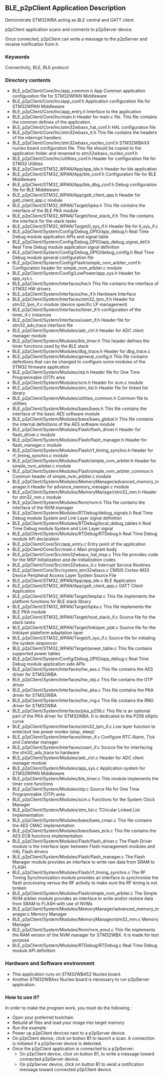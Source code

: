## __BLE_p2pClient Application Description__

Demonstrate STM32WBA acting as BLE central and GATT client.

p2pClient application scans and connects to p2pServer device.

Once connected, p2pClient can write a message to the p2pServer and receive notification from it.

### __Keywords__

Connectivity, BLE, BLE protocol

### __Directory contents__

  - BLE_p2pClient/Core/Inc/app_common.h                                             App Common application configuration file for STM32WPAN Middleware
  - BLE_p2pClient/Core/Inc/app_conf.h                                               Application configuration file for STM32WPAN Middleware
  - BLE_p2pClient/Core/Inc/app_entry.h                                              Interface to the application 
  - BLE_p2pClient/Core/Inc/main.h                                                   Header for main.c file. This file contains the common defines of the application.
  - BLE_p2pClient/Core/Inc/stm32wbaxx_hal_conf.h                                    HAL configuration file
  - BLE_p2pClient/Core/Inc/stm32wbaxx_it.h                                          This file contains the headers of the interrupt handlers
  - BLE_p2pClient/Core/Inc/stm32wbaxx_nucleo_conf.h                                 STM32WBAXX nucleo board configuration file. This file should be copied to the application folder and renamed to stm32wbaxx_nucleo_conf.h
  - BLE_p2pClient/Core/Inc/utilities_conf.h                                         Header for configuration file for STM32 Utilities
  - BLE_p2pClient/STM32_WPAN/App/app_ble.h                                          Header for ble application 
  - BLE_p2pClient/STM32_WPAN/App/ble_conf.h                                         Configuration file for BLE Middleware
  - BLE_p2pClient/STM32_WPAN/App/ble_dbg_conf.h                                     Debug configuration file for BLE Middleware
  - BLE_p2pClient/STM32_WPAN/App/gatt_client_app.h                                  Header for gatt_client_app.c module 
  - BLE_p2pClient/STM32_WPAN/Target/bpka.h                                          This file contains the interface of the BLE PKA module
  - BLE_p2pClient/STM32_WPAN/Target/host_stack_if.h                                 This file contains the interface for the stack tasks 
  - BLE_p2pClient/STM32_WPAN/Target/ll_sys_if.h                                     Header file for ll_sys_if.c
  - BLE_p2pClient/System/Config/Debug_GPIO/app_debug.h                              Real Time Debug module application APIs and signal table 
  - BLE_p2pClient/System/Config/Debug_GPIO/app_debug_signal_def.h                   Real Time Debug module application signal definition 
  - BLE_p2pClient/System/Config/Debug_GPIO/debug_config.h                           Real Time Debug module general configuration file 
  - BLE_p2pClient/System/Config/Flash/simple_nvm_arbiter_conf.h                     Configuration header for simple_nvm_arbiter.c module 
  - BLE_p2pClient/System/Config/LowPower/app_sys.h                                  Header for app_sys.c 
  - BLE_p2pClient/System/Interfaces/hw.h                                            This file contains the interface of STM32 HW drivers
  - BLE_p2pClient/System/Interfaces/hw_if.h                                         Hardware Interface 
  - BLE_p2pClient/System/Interfaces/stm32_lpm_if.h                                  Header for stm32_lpm_if.c module (device specific LP management) 
  - BLE_p2pClient/System/Interfaces/timer_if.h                                      configuration of the timer_if.c instances 
  - BLE_p2pClient/System/Interfaces/usart_if.h                                      Header file for stm32_adv_trace interface file 
  - BLE_p2pClient/System/Modules/adc_ctrl.h                                         Header for ADC client manager module 
  - BLE_p2pClient/System/Modules/ble_timer.h                                        This header defines the timer functions used by the BLE stack 
  - BLE_p2pClient/System/Modules/dbg_trace.h                                        Header for dbg_trace.c 
  - BLE_p2pClient/System/Modules/general_config.h                                   This file contains definitions that can be changed to configure some modules of the STM32 firmware application
  - BLE_p2pClient/System/Modules/otp.h                                              Header file for One Time Programmable (OTP) area 
  - BLE_p2pClient/System/Modules/scm.h                                              Header for scm.c module 
  - BLE_p2pClient/System/Modules/stm_list.h                                         Header file for linked list library
  - BLE_p2pClient/System/Modules/utilities_common.h                                 Common file to utilities 
  - BLE_p2pClient/System/Modules/baes/baes.h                                        This file contains the interface of the basic AES software module 
  - BLE_p2pClient/System/Modules/baes/baes_global.h                                 This file contains the internal definitions of the AES software module
  - BLE_p2pClient/System/Modules/Flash/flash_driver.h                               Header for flash_driver.c module 
  - BLE_p2pClient/System/Modules/Flash/flash_manager.h                              Header for flash_manager.c module 
  - BLE_p2pClient/System/Modules/Flash/rf_timing_synchro.h                          Header for rf_timing_synchro.c module 
  - BLE_p2pClient/System/Modules/Flash/simple_nvm_arbiter.h                         Header for simple_nvm_arbiter.c module 
  - BLE_p2pClient/System/Modules/Flash/simple_nvm_arbiter_common.h                  Common header of simple_nvm_arbiter.c module 
  - BLE_p2pClient/System/Modules/MemoryManager/advanced_memory_manager.h            Header for advance_memory_manager.c module 
  - BLE_p2pClient/System/Modules/MemoryManager/stm32_mm.h                           Header for stm32_mm.c module 
  - BLE_p2pClient/System/Modules/Nvm/nvm.h                                          This file contains the interface of the NVM manager
  - BLE_p2pClient/System/Modules/RTDebug/debug_signals.h                            Real Time Debug module System and Link Layer signal definition 
  - BLE_p2pClient/System/Modules/RTDebug/local_debug_tables.h                       Real Time Debug module System and Link Layer signal 
  - BLE_p2pClient/System/Modules/RTDebug/RTDebug.h                                  Real Time Debug module API declaration 
  - BLE_p2pClient/Core/Src/app_entry.c                                              Entry point of the application 
  - BLE_p2pClient/Core/Src/main.c                                                   Main program body 
  - BLE_p2pClient/Core/Src/stm32wbaxx_hal_msp.c                                     This file provides code for the MSP Initialization and de-Initialization codes
  - BLE_p2pClient/Core/Src/stm32wbaxx_it.c                                          Interrupt Service Routines
  - BLE_p2pClient/Core/Src/system_stm32wbaxx.c                                      CMSIS Cortex-M33 Device Peripheral Access Layer System Source File 
  - BLE_p2pClient/STM32_WPAN/App/app_ble.c                                          BLE Application 
  - BLE_p2pClient/STM32_WPAN/App/gatt_client_app.c                                  GATT Client Application 
  - BLE_p2pClient/STM32_WPAN/Target/bleplat.c                                       This file implements the platform functions for BLE stack library
  - BLE_p2pClient/STM32_WPAN/Target/bpka.c                                          This file implements the BLE PKA module
  - BLE_p2pClient/STM32_WPAN/Target/host_stack_if.c                                 Source file for the stack tasks 
  - BLE_p2pClient/STM32_WPAN/Target/linklayer_plat.c                                Source file for the linklayer plateform adaptation layer 
  - BLE_p2pClient/STM32_WPAN/Target/ll_sys_if.c                                     Source file for initiating the system sequencer 
  - BLE_p2pClient/STM32_WPAN/Target/power_table.c                                   This file contains supported power tables 
  - BLE_p2pClient/System/Config/Debug_GPIO/app_debug.c                              Real Time Debug module application side APIs 
  - BLE_p2pClient/System/Interfaces/hw_aes.c                                        This file contains the AES driver for STM32WBA 
  - BLE_p2pClient/System/Interfaces/hw_otp.c                                        This file contains the OTP driver
  - BLE_p2pClient/System/Interfaces/hw_pka.c                                        This file contains the PKA driver for STM32WBA 
  - BLE_p2pClient/System/Interfaces/hw_rng.c                                        This file contains the RNG driver for STM32WBA 
  - BLE_p2pClient/System/Interfaces/pka_p256.c                                      This file is an optional part of the PKA driver for STM32WBA. It is dedicated to the P256 elliptic curve
  - BLE_p2pClient/System/Interfaces/stm32_lpm_if.c                                  Low layer function to enter/exit low power modes (stop, sleep) 
  - BLE_p2pClient/System/Interfaces/timer_if.c                                      Configure RTC Alarm, Tick and Calendar manager 
  - BLE_p2pClient/System/Interfaces/usart_if.c                                      Source file for interfacing the stm32_adv_trace to hardware 
  - BLE_p2pClient/System/Modules/adc_ctrl.c                                         Header for ADC client manager module 
  - BLE_p2pClient/System/Modules/app_sys.c                                          Application system for STM32WPAN Middleware
  - BLE_p2pClient/System/Modules/ble_timer.c                                        This module implements the timer core functions 
  - BLE_p2pClient/System/Modules/otp.c                                              Source file for One Time Programmable (OTP) area 
  - BLE_p2pClient/System/Modules/scm.c                                              Functions for the System Clock Manager
  - BLE_p2pClient/System/Modules/stm_list.c                                         TCircular Linked List Implementation
  - BLE_p2pClient/System/Modules/baes/baes_cmac.c                                   This file contains the AES CMAC implementation
  - BLE_p2pClient/System/Modules/baes/baes_ecb.c                                    This file contains the AES ECB functions implementation
  - BLE_p2pClient/System/Modules/Flash/flash_driver.c                               The Flash Driver module is the interface layer between Flash management modules and HAL Flash drivers
  - BLE_p2pClient/System/Modules/Flash/flash_manager.c                              The Flash Manager module provides an interface to write raw data from SRAM to FLASH
  - BLE_p2pClient/System/Modules/Flash/rf_timing_synchro.c                          The RF Timing Synchronization module provides an interface to synchronize the flash processing versus the RF activity to make sure the RF timing is not broken
  - BLE_p2pClient/System/Modules/Flash/simple_nvm_arbiter.c                         The Simple NVM arbiter module provides an interface to write and/or restore data from SRAM to FLASH with use of NVMs
  - BLE_p2pClient/System/Modules/MemoryManager/advanced_memory_manager.c            Memory Manager 
  - BLE_p2pClient/System/Modules/MemoryManager/stm32_mm.c                           Memory Manager 
  - BLE_p2pClient/System/Modules/Nvm/nvm_emul.c                                     This file implements the RAM version of the NVM manager for STM32WBX. It is made for test purpose
  - BLE_p2pClient/System/Modules/RTDebug/RTDebug.c                                  Real Time Debug module API definition 

### __Hardware and Software environment__

  - This application runs on STM32WBA52 Nucleo board.
  - Another STM32WBAxx Nucleo board is necessary to run p2pServer application.
    
### __How to use it?__

In order to make the program work, you must do the following :

 - Open your preferred toolchain
 - Rebuild all files and load your image into target memory
 - Run the example
 - Power up p2pClient devices next to a p2pServer device.
 - On p2pClient device, click on button B1 to launch a scan. A connection is initiated if a p2pServer device is detected.
 - Once the p2pClient application is connected to a p2pServer:
    - On p2pClient device, click on button B1, to write a message toward connected p2pServer device.
    - On p2pServer device, click on button B1 to send a notification message toward connected p2pClient device.
 